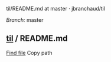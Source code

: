 til/README.md at master · jbranchaud/til

 *Branch:*  master

##   [til](https://github.com/jbranchaud/til)  /  **README.md**

 [Find file](https://github.com/jbranchaud/til/find/master)   Copy path